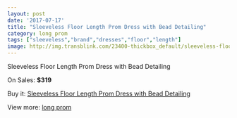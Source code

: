 ```yaml
---
layout: post
date: '2017-07-17'
title: "Sleeveless Floor Length Prom Dress with Bead Detailing"
category: long prom
tags: ["sleeveless","brand","dresses","floor","length"]
image: http://img.transblink.com/23400-thickbox_default/sleeveless-floor-length-prom-dress-with-bead-detailing.jpg
---
```

Sleeveless Floor Length Prom Dress with Bead Detailing

On Sales: **$319**
<a href="https://www.transblink.com/en/long-prom/7407-sleeveless-floor-length-prom-dress-with-bead-detailing.html"><amp-img layout="responsive" width="600" height="600" src="//img.transblink.com/23400-thickbox_default/sleeveless-floor-length-prom-dress-with-bead-detailing.jpg" alt="Sleeveless Floor Length Prom Dress with Bead Detailing 0" /></a>
<a href="https://www.transblink.com/en/long-prom/7407-sleeveless-floor-length-prom-dress-with-bead-detailing.html"><amp-img layout="responsive" width="600" height="600" src="//img.transblink.com/23403-thickbox_default/sleeveless-floor-length-prom-dress-with-bead-detailing.jpg" alt="Sleeveless Floor Length Prom Dress with Bead Detailing 1" /></a>
<a href="https://www.transblink.com/en/long-prom/7407-sleeveless-floor-length-prom-dress-with-bead-detailing.html"><amp-img layout="responsive" width="600" height="600" src="//img.transblink.com/23402-thickbox_default/sleeveless-floor-length-prom-dress-with-bead-detailing.jpg" alt="Sleeveless Floor Length Prom Dress with Bead Detailing 2" /></a>
<a href="https://www.transblink.com/en/long-prom/7407-sleeveless-floor-length-prom-dress-with-bead-detailing.html"><amp-img layout="responsive" width="600" height="600" src="//img.transblink.com/23401-thickbox_default/sleeveless-floor-length-prom-dress-with-bead-detailing.jpg" alt="Sleeveless Floor Length Prom Dress with Bead Detailing 3" /></a>

Buy it: [Sleeveless Floor Length Prom Dress with Bead Detailing](https://www.transblink.com/en/long-prom/7407-sleeveless-floor-length-prom-dress-with-bead-detailing.html "Sleeveless Floor Length Prom Dress with Bead Detailing")

View more: [long prom](https://www.transblink.com/en/58-long-prom "long prom")